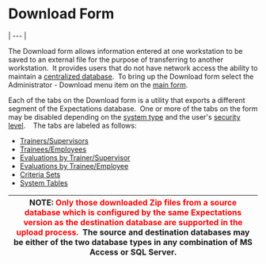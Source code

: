 # Download Form 
| --- |

The Download form allows information entered at one workstation to be saved 
to an external file for the purpose of transferring to another workstation.&nbsp; 
It provides users that do not have network access the ability to maintain a
[centralized database](<7mnk.md>).&nbsp; To bring up the 
Download form select the Administrator - Download menu item on the
[main form](<7jjr.md>).

Each of the tabs on the Download form is a utility 
that exports a different segment of the Expectations database.&nbsp; One or more of 
the tabs on the form may be disabled depending on the [system type](<7mls.md>) and the user's [security level](<7je8.md>).&nbsp; 
&nbsp; The tabs are labeled as follows:

- [Trainers/Supervisors](<7msw.md>)
- [Trainees/Employees](<7muo.md>)
- [Evaluations by Trainer/Supervisor](<7mwg.md>)
- [Evaluations by Trainee/Employee](<7my8.md>)
- [Criteria Sets](<7myd.md>)
- [System Tables](<7mye.md>)

| <font size="3"><b>NOTE</b>: </font><font color="#FF0000">Only those downloaded Zip files from a source database which is configured by the same Expectations version as the destination database are supported in the upload process.</font>&nbsp; The source and destination databases may be either of the two database types in any combination of MS Access or SQL Server. |
| --- |